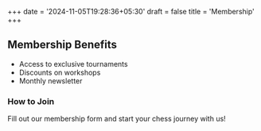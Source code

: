 +++
date = '2024-11-05T19:28:36+05:30'
draft = false
title = 'Membership'
+++

## Membership Benefits

-   Access to exclusive tournaments
-   Discounts on workshops
-   Monthly newsletter

### How to Join

Fill out our membership form and start your chess journey with us!
